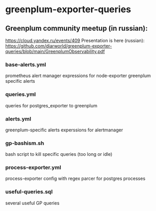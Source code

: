 # greenplum-exporter-queries

## Greenplum community meetup (in russian):
https://cloud.yandex.ru/events/409
Presentation is here (russian): 
https://github.com/diarworld/greenplum-exporter-queries/blob/main/GreenplumObservability.pdf

### base-alerts.yml
prometheus alert manager expressions for node-exporter greenplum specific alerts

### queries.yml
queries for postgres_exporter to greenplum

### alerts.yml
greenplum-specific alerts experssions for alertmanager

### gp-bashism.sh
bash script to kill specific queries (too long or idle)

### process-exporter.yml
process-exporter config with regex parcer for postgres processes

### useful-queries.sql
several useful GP queries


